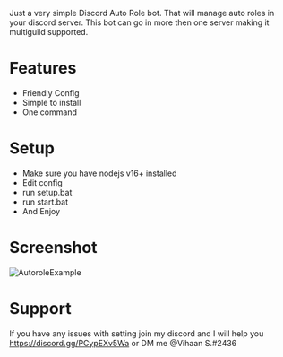 Just a very simple Discord Auto Role bot. That will manage auto roles in your discord server. This bot can go in more then one server making it multiguild supported.

# Features
- Friendly Config
- Simple to install
- One command


# Setup
- Make sure you have nodejs v16+ installed
- Edit config
- run setup.bat
- run start.bat
- And Enjoy

# Screenshot
![AutoroleExample](https://user-images.githubusercontent.com/87207836/152705793-9d973414-06eb-4cae-a6fe-2c86e34701e2.png)

# Support
If you have any issues with setting join my discord and I will help you https://discord.gg/PCypEXv5Wa or DM me @Vihaan S.#2436
